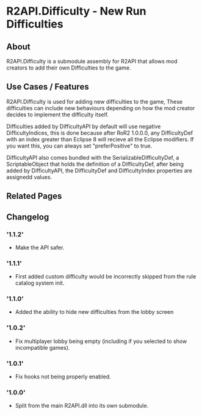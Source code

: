 # R2API.Difficulty - New Run Difficulties

## About

R2API.Difficulty is a submodule assembly for R2API that allows mod creators to add their own Difficulties to the game.

## Use Cases / Features

R2API.Difficulty is used for adding new difficulties to the game, These difficulties can include new behaviours depending on how the mod creator decides to implement the difficulty itself.

Difficulties added by DifficultyAPI by default will use negative DifficultyIndices, this is done because after RoR2 1.0.0.0, any DifficultyDef with an index greater than Eclipse 8 will recieve all the Eclipse modifiers. If you want this, you can always set "preferPositive" to true.

DifficultyAPI also comes bundled with the SerializableDifficultyDef, a ScriptableObject that holds the definition of a DifficultyDef, after being added by DifficultyAPI, the DifficultyDef  and DifficultyIndex properties are assignedd values.

## Related Pages

## Changelog

### '1.1.2'
* Make the API safer.

### '1.1.1'
* First added custom difficulty would be incorrectly skipped from the rule catalog system init.

### '1.1.0'
* Added the ability to hide new difficulties from the lobby screen

### '1.0.2'
* Fix multiplayer lobby being empty (including if you selected to show incompatible games).

### '1.0.1'
* Fix hooks not being properly enabled.

### '1.0.0'
* Split from the main R2API.dll into its own submodule.

